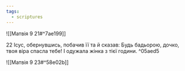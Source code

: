 ```yaml
---
tags:
  - scriptures
---
```


![[Матвія 9 21#^7ae199]]

22 Ісус, обернувшись, побачив її та й сказав: Будь бадьорою, дочко, твоя віра спасла тебе! І одужала жінка з тієї години. ^05aed5

![[Матвія 9 23#^58e02b]]